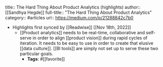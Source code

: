 title:: The Hard Thing About Product Analytics (highlights)
author:: [[Sandhya Hegde]]
full-title:: "The Hard Thing About Product Analytics"
category:: #articles
url:: https://medium.com/p/21288842c7b0

- Highlights first synced by [[Readwise]] [[Nov 18th, 2022]]
	- [[Product analytics]] needs to be real-time, collaborative and self-serve in order to align [[product vision]] during rapid cycles of iteration. It needs to be easy to use in order to create that elusive [[data culture]]. [[BI tools]] are simply not set up to serve these two particular goals.
		- **Tags**: #[[favorite]]